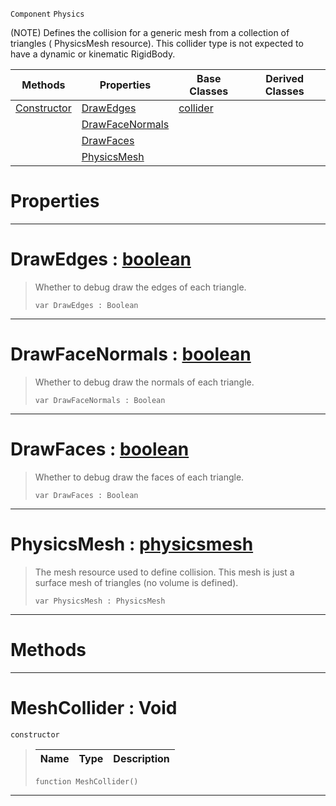 `Component` `Physics`



(NOTE) Defines the collision for a generic mesh from a collection of triangles ( PhysicsMesh resource). This collider type is not expected to have a dynamic or kinematic RigidBody.

|Methods|Properties|Base Classes|Derived Classes|
|---|---|---|---|
|[ Constructor](https://github.com/zeroengineteam/ZeroDocs/blob/master/code_reference/class_reference/meshcollider.markdown#meshcollider-void)|[ DrawEdges](https://github.com/zeroengineteam/ZeroDocs/blob/master/code_reference/class_reference/meshcollider.markdown#drawedges-zero-engine-do)|[collider](https://github.com/zeroengineteam/ZeroDocs/blob/master/code_reference/class_reference/collider.markdown)| |
| |[ DrawFaceNormals](https://github.com/zeroengineteam/ZeroDocs/blob/master/code_reference/class_reference/meshcollider.markdown#drawfacenormals-zero-eng)| | |
| |[ DrawFaces](https://github.com/zeroengineteam/ZeroDocs/blob/master/code_reference/class_reference/meshcollider.markdown#drawfaces-zero-engine-do)| | |
| |[ PhysicsMesh](https://github.com/zeroengineteam/ZeroDocs/blob/master/code_reference/class_reference/meshcollider.markdown#physicsmesh-zero-engine)| | |


 #  Properties


---  
 #  DrawEdges : [boolean](https://github.com/zeroengineteam/ZeroDocs/blob/master/code_reference/nada_base_types/boolean.markdown)

> Whether to debug draw the edges of each triangle.
> ``` lang=cpp, name=Nada
> var DrawEdges : Boolean


---  
 #  DrawFaceNormals : [boolean](https://github.com/zeroengineteam/ZeroDocs/blob/master/code_reference/nada_base_types/boolean.markdown)

> Whether to debug draw the normals of each triangle.
> ``` lang=cpp, name=Nada
> var DrawFaceNormals : Boolean


---  
 #  DrawFaces : [boolean](https://github.com/zeroengineteam/ZeroDocs/blob/master/code_reference/nada_base_types/boolean.markdown)

> Whether to debug draw the faces of each triangle.
> ``` lang=cpp, name=Nada
> var DrawFaces : Boolean


---  
 #  PhysicsMesh : [physicsmesh](https://github.com/zeroengineteam/ZeroDocs/blob/master/code_reference/class_reference/physicsmesh.markdown)

> The mesh resource used to define collision. This mesh is just a surface mesh of triangles (no volume is defined).
> ``` lang=cpp, name=Nada
> var PhysicsMesh : PhysicsMesh


---  
 #  Methods


---  
 #  MeshCollider : Void

 `constructor`

> 
> |Name|Type|Description|
> |---|---|---|
> ``` lang=cpp, name=Nada
> function MeshCollider()
> ``` 


---  
 

 